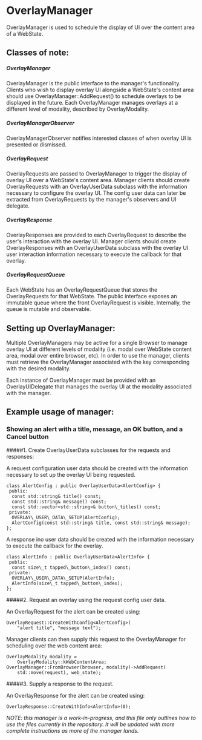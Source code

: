 # OverlayManager

OverlayManager is used to schedule the display of UI over the content area of a
WebState.

## Classes of note:

##### OverlayManager

OverlayManager is the public interface to the manager's functionality.  Clients
who wish to display overlay UI alongside a WebState's content area should use
OverlayManager::AddRequest() to schedule overlays to be displayed in the future.
Each OverlayManager manages overlays at a different level of modality, described
by OverlayModality.

##### OverlayManagerObserver

OverlayManagerObserver notifies interested classes of when overlay UI is
presented or dismissed.

##### OverlayRequest

OverlayRequests are passed to OverlayManager to trigger the display of overlay
UI over a WebState's content area.  Manager clients should create
OverlayRequests with an OverlayUserData subclass with the information necessary
to configure the overlay UI.  The config user data can later be extracted from
OverlayRequests by the manager's observers and UI delegate.

##### OverlayResponse

OverlayResponses are provided to each OverlayRequest to describe the user's
interaction with the overlay UI.  Manager clients should create OverlayResponses
with an OverlayUserData subclass with the overlay UI user interaction
information necessary to execute the callback for that overlay.

##### OverlayRequestQueue

Each WebState has an OverlayRequestQueue that stores the OverlayRequests for
that WebState.  The public interface exposes an immutable queue where the front
OverlayRequest is visible.  Internally, the queue is mutable and observable.

## Setting up OverlayManager:

Multiple OverlayManagers may be active for a single Browser to manage overlay UI
at different levels of modality (i.e. modal over WebState content area, modal
over entire browser, etc).  In order to use the manager, clients must retrieve
the OverlayManager associated with the key corresponding with the desired
modality.

Each instance of OverlayManager must be provided with an OverlayUIDelegate that
manages the overlay UI at the modality associated with the manager.

## Example usage of manager:

### Showing an alert with a title, message, an OK button, and a Cancel button

#####1. Create OverlayUserData subclasses for the requests and responses:

A request configuration user data should be created with the information
necessary to set up the overlay UI being requested.

    class AlertConfig : public OverlayUserData<AlertConfig> {
     public:
      const std::string& title() const;
      const std::string& message() const;
      const std::vector<std::string>& button\_titles() const;
     private:
      OVERLAY\_USER\_DATA\_SETUP(AlertConfig);
      AlertConfig(const std::string& title, const std::string& message);
    };

A response ino user data should be created with the information necessary to
execute the callback for the overlay.

    class AlertInfo : public OverlayUserData<AlertInfo> {
     public:
      const size\_t tapped\_button\_index() const;
     private:
      OVERLAY\_USER\_DATA\_SETUP(AlertInfo);
      AlertInfo(size\_t tapped\_button\_index);
    };

#####2. Request an overlay using the request config user data.

An OverlayRequest for the alert can be created using:

    OverlayRequest::CreateWithConfig<AlertConfig>(
        "alert title", "message text");

Manager clients can then supply this request to the OverlayManager for
scheduling over the web content area:

    OverlayModality modality =
        OverlayModality::kWebContentArea;
    OverlayManager::FromBrowser(browser, modality)->AddRequest(
        std::move(request), web_state);

#####3. Supply a response to the request.

An OverlayResponse for the alert can be created using:

    OverlayResponse::CreateWithInfo<AlertInfo>(0);


*NOTE: this manager is a work-in-progress, and this file only outlines how to
use the files currently in the repository.  It will be updated with more
complete instructions as more of the manager lands.*
